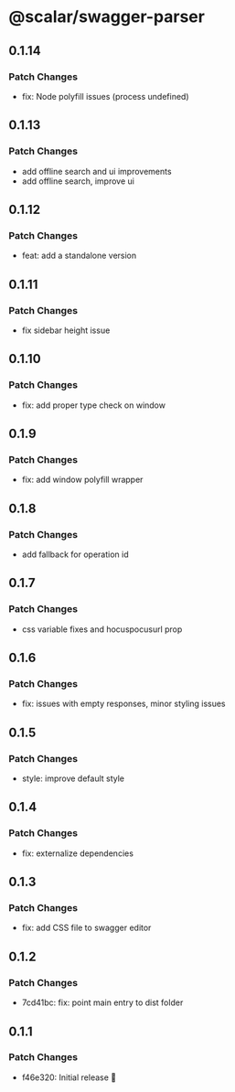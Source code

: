 # @scalar/swagger-parser

## 0.1.14

### Patch Changes

- fix: Node polyfill issues (process undefined)

## 0.1.13

### Patch Changes

- add offline search and ui improvements
- add offline search, improve ui

## 0.1.12

### Patch Changes

- feat: add a standalone version

## 0.1.11

### Patch Changes

- fix sidebar height issue

## 0.1.10

### Patch Changes

- fix: add proper type check on window

## 0.1.9

### Patch Changes

- fix: add window polyfill wrapper

## 0.1.8

### Patch Changes

- add fallback for operation id

## 0.1.7

### Patch Changes

- css variable fixes and hocuspocusurl prop

## 0.1.6

### Patch Changes

- fix: issues with empty responses, minor styling issues

## 0.1.5

### Patch Changes

- style: improve default style

## 0.1.4

### Patch Changes

- fix: externalize dependencies

## 0.1.3

### Patch Changes

- fix: add CSS file to swagger editor

## 0.1.2

### Patch Changes

- 7cd41bc: fix: point main entry to dist folder

## 0.1.1

### Patch Changes

- f46e320: Initial release 👀

